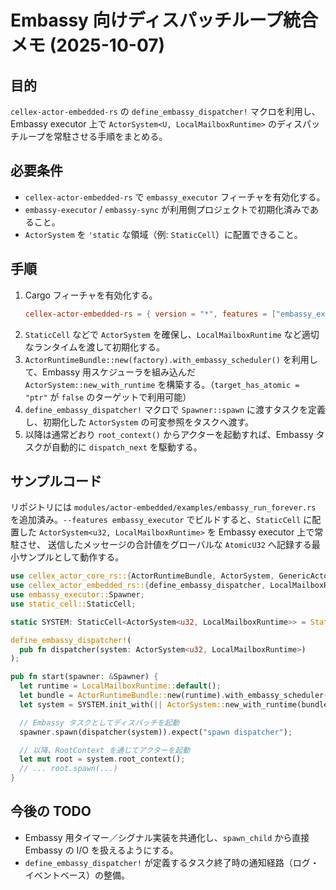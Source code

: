 # Embassy 向けディスパッチループ統合メモ (2025-10-07)

## 目的
`cellex-actor-embedded-rs` の `define_embassy_dispatcher!` マクロを利用し、Embassy executor 上で
`ActorSystem<U, LocalMailboxRuntime>` のディスパッチループを常駐させる手順をまとめる。

## 必要条件
- `cellex-actor-embedded-rs` で `embassy_executor` フィーチャを有効化する。
- `embassy-executor` / `embassy-sync` が利用側プロジェクトで初期化済みであること。
- `ActorSystem` を `'static` な領域（例: `StaticCell`）に配置できること。

## 手順
1. Cargo フィーチャを有効化する。
   ```toml
   cellex-actor-embedded-rs = { version = "*", features = ["embassy_executor"] }
   ```
2. `StaticCell` などで `ActorSystem` を確保し、`LocalMailboxRuntime` など適切なランタイムを渡して初期化する。
3. `ActorRuntimeBundle::new(factory).with_embassy_scheduler()` を利用して、Embassy 用スケジューラを組み込んだ `ActorSystem::new_with_runtime` を構築する。（`target_has_atomic = "ptr"` が `false` のターゲットで利用可能）
4. `define_embassy_dispatcher!` マクロで `Spawner::spawn` に渡すタスクを定義し、初期化した `ActorSystem` の可変参照をタスクへ渡す。
5. 以降は通常どおり `root_context()` からアクターを起動すれば、Embassy タスクが自動的に `dispatch_next` を駆動する。

## サンプルコード

リポジトリには `modules/actor-embedded/examples/embassy_run_forever.rs` を追加済み。`--features embassy_executor`
でビルドすると、`StaticCell` に配置した `ActorSystem<u32, LocalMailboxRuntime>` を Embassy executor 上で常駐させ、
送信したメッセージの合計値をグローバルな `AtomicU32` へ記録する最小サンプルとして動作する。

```rust
use cellex_actor_core_rs::{ActorRuntimeBundle, ActorSystem, GenericActorSystemConfig, MailboxOptions};
use cellex_actor_embedded_rs::{define_embassy_dispatcher, LocalMailboxRuntime};
use embassy_executor::Spawner;
use static_cell::StaticCell;

static SYSTEM: StaticCell<ActorSystem<u32, LocalMailboxRuntime>> = StaticCell::new();

define_embassy_dispatcher!(
  pub fn dispatcher(system: ActorSystem<u32, LocalMailboxRuntime>)
);

pub fn start(spawner: &Spawner) {
  let runtime = LocalMailboxRuntime::default();
  let bundle = ActorRuntimeBundle::new(runtime).with_embassy_scheduler();
  let system = SYSTEM.init_with(|| ActorSystem::new_with_runtime(bundle, GenericActorSystemConfig::default()));

  // Embassy タスクとしてディスパッチを起動
  spawner.spawn(dispatcher(system)).expect("spawn dispatcher");

  // 以降、RootContext を通じてアクターを起動
  let mut root = system.root_context();
  // ... root.spawn(...)
}
```

## 今後の TODO
- Embassy 用タイマー／シグナル実装を共通化し、`spawn_child` から直接 Embassy の I/O を扱えるようにする。
- `define_embassy_dispatcher!` が定義するタスク終了時の通知経路（ログ・イベントベース）の整備。
